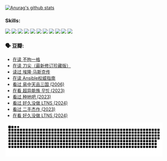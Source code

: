 
[![Anurag's github stats](https://github-readme-stats.vercel.app/api?username=w940853815)](https://github.com/anuraghazra/github-readme-stats)

### Skills:

<code><img height="32" src="https://cdn.jsdelivr.net/npm/simple-icons@v5/icons/python.svg"></code>
<code><img height="32" src="https://cdn.jsdelivr.net/npm/simple-icons@v5/icons/javascript.svg"></code>
<code><img height="32" src="https://cdn.jsdelivr.net/npm/simple-icons@v5/icons/django.svg"></code>
<code><img height="32" src="https://cdn.jsdelivr.net/npm/simple-icons@v5/icons/flask.svg"></code>
<code><img height="32" src="https://cdn.jsdelivr.net/npm/simple-icons@v5/icons/vuetify.svg"></code>
<code><img height="32" src="https://cdn.jsdelivr.net/npm/simple-icons@v5/icons/git.svg"></code>
<code><img height="32" src="https://cdn.jsdelivr.net/npm/simple-icons@v5/icons/docker.svg"></code>
<code><img height="32" src="https://cdn.jsdelivr.net/npm/simple-icons@v5/icons/postgresql.svg"></code>
<code><img height="32" src="https://cdn.jsdelivr.net/npm/simple-icons@v5/icons/elasticsearch.svg"></code>
<code><img height="32" src="https://cdn.jsdelivr.net/npm/simple-icons@v5/icons/macos.svg"></code>
<code><img height="32" src="https://cdn.jsdelivr.net/npm/simple-icons@v5/icons/linux.svg"></code>

### 🗣 豆瓣:

<!-- DOUBAN-ACTIVITIES:START -->
- [在读 不拘一格](https://www.douban.com/people/136069238/status/4541712161/?_i=09734255)
- [在读 刀尖（最新修订珍藏版）](https://www.douban.com/people/136069238/status/4541711339/?_i=09734256)
- [读过 埃隆·马斯克传](https://www.douban.com/people/136069238/status/4541710351/?_i=09734256)
- [在读 Ansible权威指南](https://www.douban.com/people/136069238/status/4539151450/?_i=09734256)
- [看过 易中天品三国‎ (2006)](https://www.douban.com/people/136069238/status/4529910812/?_i=09734256)
- [在看 超异能族 무빙‎ (2023)](https://www.douban.com/people/136069238/status/4527291077/?_i=09734256)
- [看过 种地吧‎ (2023)](https://www.douban.com/people/136069238/status/4527289637/?_i=09734256)
- [看过 好久没做 LTNS‎ (2024)](https://www.douban.com/people/136069238/status/4527289515/?_i=09734256)
- [看过 二手杰作‎ (2023)](https://www.douban.com/people/136069238/status/4522502716/?_i=09734256)
- [在看 好久没做 LTNS‎ (2024)](https://www.douban.com/people/136069238/status/4521969883/?_i=09734256)
<!-- DOUBAN-ACTIVITIES:END -->


![Snake animation](https://raw.githubusercontent.com/w940853815/w940853815/output/github-contribution-grid-snake.svg)

<!--
**w940853815/w940853815** is a ✨ _special_ ✨ repository because its `README.md` (this file) appears on your GitHub profile.

Here are some ideas to get you started:

- 🔭 I’m currently working on ...
- 🌱 I’m currently learning ...
- 👯 I’m looking to collaborate on ...
- 🤔 I’m looking for help with ...
- 💬 Ask me about ...
- 📫 How to reach me: ...
- 😄 Pronouns: ...
- ⚡ Fun fact: ...
-->
